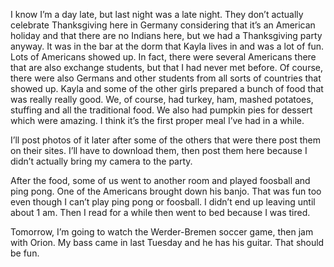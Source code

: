 I know I’m a day late, but last night was a late night. They don’t actually celebrate Thanksgiving here in Germany considering that it’s an American holiday and that there are no Indians here, but we had a Thanksgiving party anyway. It was in the bar at the dorm that Kayla lives in and was a lot of fun. Lots of Americans showed up. In fact, there were several Americans there that are also exchange students, but that I had never met before. Of course, there were also Germans and other students from all sorts of countries that showed up. Kayla and some of the other girls prepared a bunch of food that was really really good. We, of course, had turkey, ham, mashed potatoes, stuffing and all the traditional food. We also had pumpkin pies for dessert which were amazing. I think it’s the first proper meal I’ve had in a while.

I’ll post photos of it later after some of the others that were there post them on their sites. I’ll have to download them, then post them here because I didn’t actually bring my camera to the party.

After the food, some of us went to another room and played foosball and ping pong. One of the Americans brought down his banjo. That was fun too even though I can’t play ping pong or foosball. I didn’t end up leaving until about 1 am. Then I read for a while then went to bed because I was tired.

Tomorrow, I’m going to watch the Werder-Bremen soccer game, then jam with Orion. My bass came in last Tuesday and he has his guitar. That should be fun.